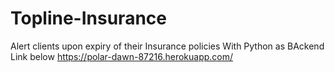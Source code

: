 # Topline-Insurance
Alert clients upon expiry of their Insurance policies With Python as BAckend
Link below
https://polar-dawn-87216.herokuapp.com/
